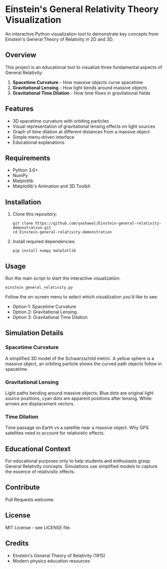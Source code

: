 # Einstein's General Relativity Theory Visualization

An interactive Python visualization tool to demonstrate key concepts from Einstein's General Theory of Relativity in 2D and 3D.

## Overview

This project is an educational tool to visualize three fundamental aspects of General Relativity:

1. **Spacetime Curvature** - How massive objects curve spacetime
2. **Gravitational Lensing** - How light bends around massive objects
3. **Gravitational Time Dilation** - How time flows in gravitational fields

## Features

* 3D spacetime curvature with orbiting particles
* Visual representation of gravitational lensing effects on light sources
* Graph of time dilation at different distances from a massive object
* Simple menu-driven interface
* Educational explanations

## Requirements

* Python 3.6+
* NumPy
* Matplotlib
* Matplotlib's Animation and 3D Toolkit

## Installation

1. Clone this repository:
   ```
   git clone https://github.com/yashawal/Einstein-general-relativity-demonstration.git
   cd Einstein-general-relativity-demonstration
   ```

2. Install required dependencies:
   ```
   pip install numpy matplotlib
   ```

## Usage

Run the main script to start the interactive visualization:

```
einstein_general_relativity.py
```

Follow the on-screen menu to select which visualization you'd like to see:
* Option 1: Spacetime Curvature
* Option 2: Gravitational Lensing
* Option 3: Gravitational Time Dilation

## Simulation Details

### Spacetime Curvature
A simplified 3D model of the Schwarzschild metric. A yellow sphere is a massive object, an orbiting particle shows the curved path objects follow in spacetime.

### Gravitational Lensing
Light paths bending around massive objects. Blue dots are original light source positions, cyan dots are apparent positions after lensing. White arrows are displacement vectors.

### Time Dilation
Time passage on Earth vs a satellite near a massive object. Why GPS satellites need to account for relativistic effects.

## Educational Context
For educational purposes only to help students and enthusiasts grasp General Relativity concepts. Simulations use simplified models to capture the essence of relativistic effects.

## Contribute
Pull Requests welcome.

## License
MIT License - see LICENSE file.

## Credits
* Einstein's General Theory of Relativity (1915)
* Modern physics education resources
